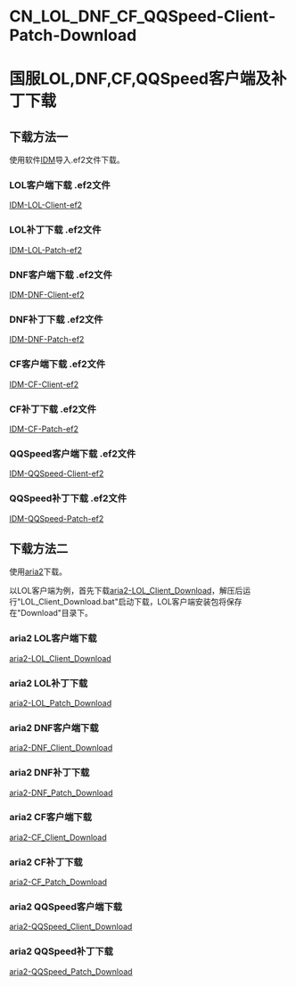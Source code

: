 # CN_LOL_DNF_CF_QQSpeed-Client-Patch-Download
# 国服LOL,DNF,CF,QQSpeed客户端及补丁下载

## 下载方法一

使用软件[IDM](https://www.internetdownloadmanager.com/)导入.ef2文件下载。

### LOL客户端下载 .ef2文件
[IDM-LOL-Client-ef2](https://github.com/DongJiangYue-Team/CN_LOL_DNF-Client-Patch-Download/releases/tag/LOL_Client_Download_V1.0.0)

### LOL补丁下载 .ef2文件
[IDM-LOL-Patch-ef2](https://github.com/DongJiangYue-Team/CN_LOL_DNF-Client-Patch-Download/releases/tag/LOL_Client_Download_V1.0.0)

### DNF客户端下载 .ef2文件
[IDM-DNF-Client-ef2](https://github.com/DongJiangYue-Team/CN_LOL_DNF-Client-Patch-Download/releases/tag/DNF_Patch_Download_V1.0.0)

### DNF补丁下载 .ef2文件
[IDM-DNF-Patch-ef2](https://github.com/DongJiangYue-Team/CN_LOL_DNF-Client-Patch-Download/releases/tag/DNF_Patch_Download_V1.0.0)

### CF客户端下载 .ef2文件
[IDM-CF-Client-ef2](https://github.com/DongJiangYue-Team/CN_LOL_DNF-Client-Patch-Download/releases/tag/CF_Client_Download_V1.0.0)

### CF补丁下载 .ef2文件
[IDM-CF-Patch-ef2](https://github.com/DongJiangYue-Team/CN_LOL_DNF-Client-Patch-Download/releases/tag/CF_Client_Download_V1.0.0)

### QQSpeed客户端下载 .ef2文件
[IDM-QQSpeed-Client-ef2](https://github.com/DongJiangYue-Team/CN_LOL_DNF-Client-Patch-Download/releases/tag/QQSpeed_Patch_Download_V1.0.0)

### QQSpeed补丁下载 .ef2文件
[IDM-QQSpeed-Patch-ef2](https://github.com/DongJiangYue-Team/CN_LOL_DNF-Client-Patch-Download/releases/tag/QQSpeed_Patch_Download_V1.0.0)

## 下载方法二

使用[aria2](https://aria2.github.io/)下载。

以LOL客户端为例，首先下载[aria2-LOL_Client_Download](https://github.com/DongJiangYue-Team/CN_LOL_DNF-Client-Patch-Download/releases/tag/LOL_Client_Download_V1.0.0)，解压后运行"LOL_Client_Download.bat"启动下载，LOL客户端安装包将保存在"Download"目录下。

### aria2 LOL客户端下载
[aria2-LOL_Client_Download](https://github.com/DongJiangYue-Team/CN_LOL_DNF-Client-Patch-Download/releases/tag/LOL_Client_Download_V1.0.0)

### aria2 LOL补丁下载
[aria2-LOL_Patch_Download](https://github.com/DongJiangYue-Team/CN_LOL_DNF-Client-Patch-Download/releases/tag/LOL_Patch_Download_V1.0.0)

### aria2 DNF客户端下载
[aria2-DNF_Client_Download](https://github.com/DongJiangYue-Team/CN_LOL_DNF-Client-Patch-Download/releases/tag/DNF_Client_Download_V1.0.0)

### aria2 DNF补丁下载
[aria2-DNF_Patch_Download](https://github.com/DongJiangYue-Team/CN_LOL_DNF-Client-Patch-Download/releases/tag/DNF_Patch_Download_V1.0.0)

### aria2 CF客户端下载
[aria2-CF_Client_Download](https://github.com/DongJiangYue-Team/CN_LOL_DNF-Client-Patch-Download/releases/tag/CF_Client_Download_V1.0.0)

### aria2 CF补丁下载
[aria2-CF_Patch_Download](https://github.com/DongJiangYue-Team/CN_LOL_DNF-Client-Patch-Download/releases/tag/CF_Patch_Download_V1.0.0)

### aria2 QQSpeed客户端下载
[aria2-QQSpeed_Client_Download](https://github.com/DongJiangYue-Team/CN_LOL_DNF-Client-Patch-Download/releases/tag/QQSpeed_Client_Download_V1.0.0)

### aria2 QQSpeed补丁下载
[aria2-QQSpeed_Patch_Download](https://github.com/DongJiangYue-Team/CN_LOL_DNF-Client-Patch-Download/releases/tag/QQSpeed_Patch_Download_V1.0.0)